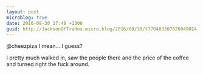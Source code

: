 ```yaml
---
layout: post
microblog: true
date: 2016-08-30 17:48 +1300
guid: http://JacksonOfTrades.micro.blog/2016/08/30/t770483307826049024.html
---
```

@cheezpiza I mean... I guess? 

I pretty much walked in, saw the people there and the price of the coffee and turned right the fuck around.
